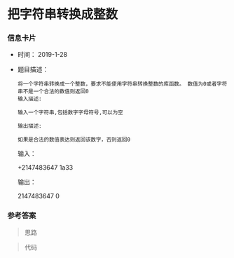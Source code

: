 # 把字符串转换成整数  

### 信息卡片 

- 时间： 2019-1-28

- 题目描述：

  ```
  将一个字符串转换成一个整数，要求不能使用字符串转换整数的库函数。 数值为0或者字符串不是一个合法的数值则返回0
  输入描述:
  
  输入一个字符串,包括数字字母符号,可以为空
  
  输出描述:
  
  如果是合法的数值表达则返回该数字，否则返回0
  ```

    输入：

  +2147483647
      1a33

  输出：

  2147483647
      0

### 参考答案

> 思路






> 代码

```java

```





